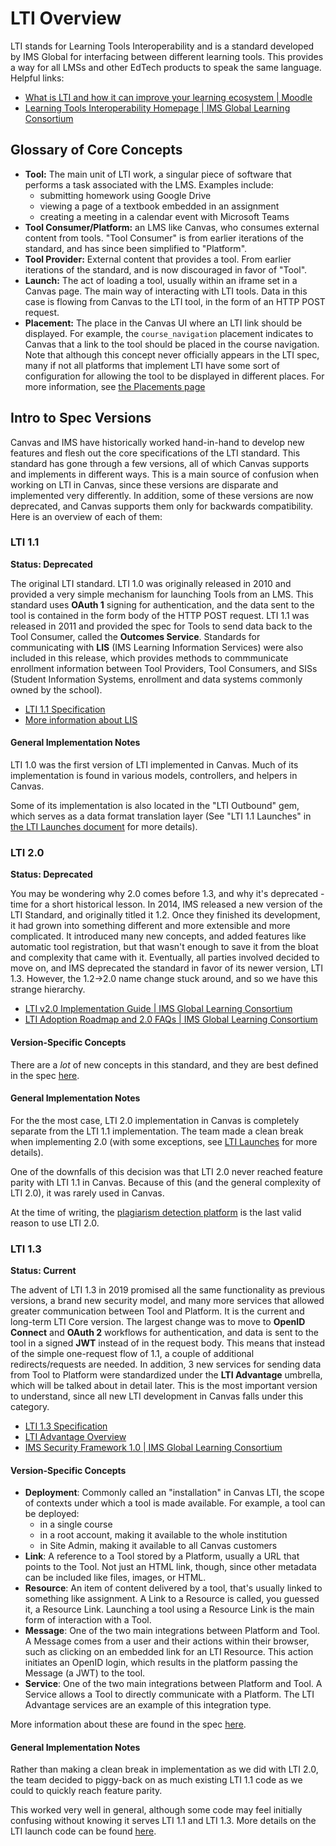 # LTI Overview

LTI stands for Learning Tools Interoperability and is a standard developed by IMS Global for interfacing between different learning tools. This provides a way for all LMSs and other EdTech products to speak the same language. Helpful links:

- [What is LTI and how it can improve your learning ecosystem | Moodle](https://moodle.com/news/what-is-lti-and-how-it-can-improve-your-learning-ecosystem/)
- [Learning Tools Interoperability Homepage | IMS Global Learning Consortium](https://www.imsglobal.org/activity/learning-tools-interoperability)

## Glossary of Core Concepts

- **Tool:** The main unit of LTI work, a singular piece of software that performs a task associated with the LMS. Examples include:
  - submitting homework using Google Drive
  - viewing a page of a textbook embedded in an assignment
  - creating a meeting in a calendar event with Microsoft Teams
- **Tool Consumer/Platform:** an LMS like Canvas, who consumes external content from tools. "Tool Consumer" is from earlier iterations of the standard, and has since been simplified to "Platform".
- **Tool Provider:** External content that provides a tool. From earlier iterations of the standard, and is now discouraged in favor of "Tool".
- **Launch:** The act of loading a tool, usually within an iframe set in a Canvas page. The main way of interacting with LTI tools. Data in this case is flowing from Canvas to the LTI tool, in the form of an HTTP POST request.
- **Placement:** The place in the Canvas UI where an LTI link should be displayed. For example, the `course_navigation` placement indicates to Canvas that a link to the tool should be placed in the course navigation. Note that although this concept never officially appears in the LTI spec, many if not all platforms that implement LTI have some sort of configuration for allowing the tool to be displayed in different places. For more information, see [the Placements page](./14_placements.md)

## Intro to Spec Versions

Canvas and IMS have historically worked hand-in-hand to develop new features and flesh out the core specifications of the LTI standard. This standard has gone through a few versions, all of which Canvas supports and implements in different ways. This is a main source of confusion when working on LTI in Canvas, since these versions are disparate and implemented very differently. In addition, some of these versions are now deprecated, and Canvas supports them only for backwards compatibility. Here is an overview of each of them:

### LTI 1.1

**Status: Deprecated**

The original LTI standard. LTI 1.0 was originally released in 2010 and provided a very simple mechanism for launching Tools from an LMS. This standard uses **OAuth 1** signing for authentication, and the data sent to the tool is contained in the form body of the HTTP POST request. LTI 1.1 was released in 2011 and provided the spec for Tools to send data back to the Tool Consumer, called the **Outcomes Service**. Standards for communicating with **LIS** (IMS Learning Information Services) were also included in this release, which provides methods to commmunicate enrollment information between Tool Providers, Tool Consumers, and SISs (Student Information Systems, enrollment and data systems commonly owned by the school).

- [LTI 1.1 Specification](https://www.imsglobal.org/specs/ltiv1p1/implementation-guide)
- [More information about LIS](https://www.imsglobal.org/activity/onerosterlis)

#### General Implementation Notes

LTI 1.0 was the first version of LTI implemented in Canvas. Much of its implementation is found in various models, controllers, and helpers in Canvas.

Some of its implementation is also located in the "LTI Outbound" gem, which serves as a data format translation layer (See "LTI 1.1 Launches" in [the LTI Launches document](./03_lti_launches.md) for more details).

### LTI 2.0

**Status: Deprecated**

You may be wondering why 2.0 comes before 1.3, and why it's deprecated - time for a short historical lesson. In 2014, IMS released a new version of the LTI Standard, and originally titled it 1.2. Once they finished its development, it had grown into something different and more extensible and more complicated. It introduced many new concepts, and added features like automatic tool registration, but that wasn't enough to save it from the bloat and complexity that came with it. Eventually, all parties involved decided to move on, and IMS deprecated the standard in favor of its newer version, LTI 1.3. However, the 1.2->2.0 name change stuck around, and so we have this strange hierarchy.

- [LTI v2.0 Implementation Guide | IMS Global Learning Consortium](http://www.imsglobal.org/specs/ltiv2p0/implementation-guide)
- [LTI Adoption Roadmap and 2.0 FAQs | IMS Global Learning Consortium](http://www.imsglobal.org/lti-adoption-roadmap)

#### Version-Specific Concepts

There are a _lot_ of new concepts in this standard, and they are best defined in the spec [here](http://www.imsglobal.org/specs/ltiv2p0/implementation-guide#toc-4).

#### General Implementation Notes

For the the most case, LTI 2.0 implementation in Canvas is completely separate from the LTI 1.1 implementation. The team made a clean break when implementing 2.0 (with some exceptions, see [LTI Launches](./03_lti_launches.md) for more details).

One of the downfalls of this decision was that LTI 2.0 never reached feature parity with LTI 1.1 in Canvas. Because of this (and the general complexity of LTI 2.0), it was rarely used in Canvas.

At the time of writing, the [plagiarism detection platform](./04_plagiarism_detection_platform.md) is the last valid reason to use LTI 2.0.

### LTI 1.3

**Status: Current**

The advent of LTI 1.3 in 2019 promised all the same functionality as previous versions, a brand new security model, and many more services that allowed greater communication between Tool and Platform. It is the current and long-term LTI Core version. The largest change was to move to **OpenID Connect** and **OAuth 2** workflows for authentication, and data is sent to the tool in a signed **JWT** instead of in the request body. This means that instead of the simple one-request flow of 1.1, a couple of additional redirects/requests are needed. In addition, 3 new services for sending data from Tool to Platform were standardized under the **LTI Advantage** umbrella, which will be talked about in detail later. This is the most important version to understand, since all new LTI development in Canvas falls under this category.

- [LTI 1.3 Specification](http://www.imsglobal.org/spec/lti/v1p3)
- [LTI Advantage Overview](http://www.imsglobal.org/spec/lti/v1p3/impl)
- [IMS Security Framework 1.0 | IMS Global Learning Consortium](https://www.imsglobal.org/spec/security/v1p0/)

#### Version-Specific Concepts

- **Deployment**: Commonly called an "installation" in Canvas LTI, the scope of contexts under which a tool is made available. For example, a tool can be deployed:
  - in a single course
  - in a root account, making it available to the whole institution
  - in Site Admin, making it available to all Canvas customers
- **Link**: A reference to a Tool stored by a Platform, usually a URL that points to the Tool. Not just an HTML link, though, since other metadata can be included like files, images, or HTML.
- **Resource**: An item of content delivered by a tool, that's usually linked to something like assignment. A Link to a Resource is called, you guessed it, a Resource Link. Launching a tool using a Resource Link is the main form of interaction with a Tool.
- **Message**: One of the two main integrations between Platform and Tool. A Message comes from a user and their actions within their browser, such as clicking on an embedded link for an LTI Resource. This action initiates an OpenID login, which results in the platform passing the Message (a JWT) to the tool.
- **Service**: One of the two main integrations between Platform and Tool. A Service allows a Tool to directly communicate with a Platform. The LTI Advantage services are an example of this integration type.

More information about these are found in the spec [here](http://www.imsglobal.org/spec/lti/v1p3/#key-concepts-and-elements).

#### General Implementation Notes

Rather than making a clean break in implementation as we did with LTI 2.0, the team decided to piggy-back on as much existing LTI 1.1 code as we could to quickly reach feature parity.

This worked very well in general, although some code may feel initially confusing without knowing it serves LTI 1.1 and LTI 1.3. More details on the LTI launch code can be found [here](./03_lti_launches).
